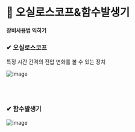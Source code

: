 # 📙 오실로스코프&함수발생기

**장비사용법 익히기**

### ✔ 오실로스코프

특정 시간 간격의 전압 변화를 볼 수 있는 장치

![image](https://user-images.githubusercontent.com/54584063/84187654-54720e80-aacd-11ea-9ded-79a7e9ff84a4.png)

<br>
<br>

### ✔ 함수발생기

![image](https://user-images.githubusercontent.com/54584063/84188183-23460e00-aace-11ea-9ce3-77c822b5cafe.png)
